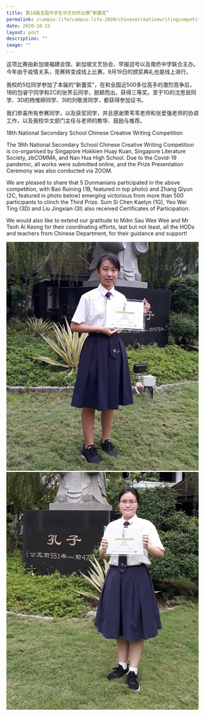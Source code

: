 ```yaml
---
title: 第18届全国中学生华文创作比赛“新蕾奖”
permalink: /campus-life/campus-life-2020/chinesecreativewritingcompetition/
date: 2020-10-15
layout: post
description: ""
image: ""
---
```

这项比赛由新加坡福建会馆、新加坡文艺协会、早报逗号以及南侨中学联合主办。今年由于疫情关系，竞赛转变成线上比赛，9月19日的颁奖典礼也是线上进行。

我校的5位同学参加了本届的“新蕾奖”，在和全国近500多位高手的激烈竞争后，1B的包睿宁同学和2C的张荠云同学，脱颖而出，获得三等奖。至于1G的沈思辰同学、3D的杨惟婷同学、3I的刘敬贤同学，都获得参加证书。

我们恭喜所有参赛同学，以及获奖同学，并且感谢萧苇苇老师和张爱强老师的协调工作，以及我校华文部门主任与老师的教导、鼓励与推荐。

18th National Secondary School Chinese Creative Writing Competition

The 18th National Secondary School Chinese Creative Writing Competition is co-organised by Singapore Hokkien Huay Kuan, Singapore Literature Society, zbCOMMA, and Nan Hua High School. Due to the Covid-19 pandemic, all works were submitted online, and the Prize Presentation Ceremony was also conducted via ZOOM.

We are pleased to share that 5 Dunmanians participated in the above competition, with Bao Ruining (1B, featured in top photo) and Zhang Qiyun (2C, featured in photo below) emerging victorious from more than 500 participants to clinch the Third Prize. Sum Si Chen Kaelyn (1G), Yeo Wei Ting (3D) and Liu Jingxian (3I) also received Certificates of Participation.

We would also like to extend our gratitude to Mdm Sau Wee Wee and Mr Teoh Ai Keong for their coordinating efforts, last but not least, all the HODs and teachers from Chinese Department, for their guidance and support!

![](/images/c12.jpg)
![](/images/c23.jpg)